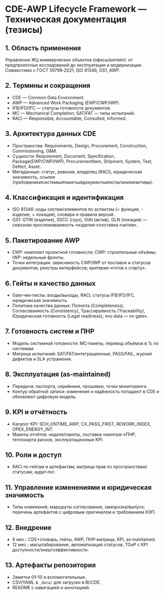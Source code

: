 # CDE‑AWP Lifecycle Framework — Техническая документация (тезисы)

## 1. Область применения
Управление ЖЦ коммерческих объектов (офисы/ритейл): от предпроектных исследований до эксплуатации и модернизации. Совместимо с ГОСТ 59799‑2021, ISO 81346, GS1, AWP.

## 2. Термины и сокращения
- CDE — Common Data Environment.
- AWP — Advanced Work Packaging (EWP/CWP/IWP).
- IFB/IFD/IFC — статусы готовности документов.
- MC — Mechanical Completion; SAT/FAT — типы испытаний.
- RACI — Responsible, Accountable, Consulted, Informed.

## 3. Архитектура данных CDE
- Пространства: Requirements, Design, Procurement, Construction, Commissioning, O&M.
- Сущности: Requirement, Document, Specification, Package(EWP/CWP/IWP), ProcurementItem, Shipment, System, Test, Defect, Asset.
- Метаданные: статус, ревизия, владелец (RACI), юридическая значимость, ссылки (требования⇄системы⇄пакеты⇄документы⇄испытания⇄активы).

## 4. Классификация и идентификация
- ISO 81346: коды систем/элементов по аспектам (= функция, - изделие, + локация), словари и правила версий.
- GS1: GTIN (изделие), SSCC (груз), GIAI (актив), GLN (локация) — сквозная прослеживаемость «изделие→поставка→актив».

## 5. Пакетирование AWP
- EWP: комплект проектной готовности; CWP: строительные объёмы; IWP: недельные фронты.
- Точки интеграции: зависимость CWP/IWP от поставок и статусов документов; реестры интерфейсов; критерии «готов к старту».

## 6. Гейты и качество данных
- Gate‑чек‑листы: входы/выходы, RACI, статусы IFB/IFD/IFC, юридическая значимость.
- Политика качества данных: Полнота (Completeness), Согласованность (Consistency), Трассируемость (Traceability), Юридическая готовность (Legal readiness); «no data — no gate».

## 7. Готовность систем и ПНР
- Модель системной готовности: MC‑пакеты, перевод объёмов в % по системам.
- Матрица испытаний: SAT/FAT/интеграционные, PASS/FAIL, журнал дефектов и SLA устранения.

## 8. Эксплуатация (as‑maintained)
- Передача: паспорта, серийники, прошивки, точки мониторинга.
- Контур обратной записи: изменения и надёжность попадают в CDE и обновляют цифровую модель.

## 9. KPI и отчётность
- Каталог KPI: SCH_ONTIME_AWP, CX_PASS_FIRST, REWORK_INDEX, OPEX_ENERGY_INT.
- Макеты отчётов: неделя/пакеты, поставка→монтаж→ПНР, теплокарта рисков, эксплуатационные KPI.

## 10. Роли и доступ
- RACI по гейтам и артефактам; матрица прав по пространствам/статусам; аудит‑лог.

## 11. Управление изменениями и юридическая значимость
- Типы изменений, маршруты согласования, заморозка/выпуск; перечень артефактов с цифровым оригиналом и требованием КЭП.

## 12. Внедрение
- 6 мес.: CDE+словарь, гейты, AWP, ПНР‑матрица, KPI, as‑maintained.
- 12 мес.: масштабирование, автоматизация статусов, ТОиР с KPI доступности/энергоэффективности.

## 13. Артефакты репозитория
- Заметки 01–10 и вспомогательные.
- CSV/YAML в `_data/` для загрузки в BI/CDE.
- README с навигацией и аннотацией.
